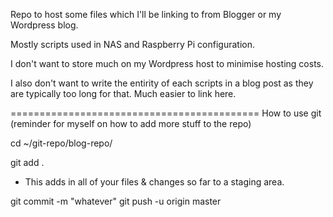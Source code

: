 Repo to host some files which I'll be linking to from Blogger or my Wordpress blog.

Mostly scripts used in NAS and Raspberry Pi configuration.

I don't want to store much on my Wordpress host to minimise hosting costs.

I also don't want to write the entirity of each scripts in a blog post as they are typically too long for that. Much easier to link here.


===========================================
How to use git (reminder for myself on how to add more stuff to the repo)

cd ~/git-repo/blog-repo/

git add .
- This adds in all of your files & changes so far to a staging area.

git commit -m "whatever"
git push -u origin master


